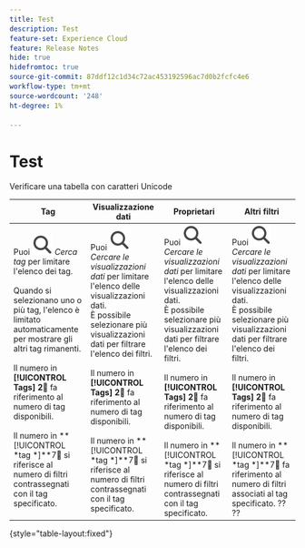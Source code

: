 ```yaml
---
title: Test
description: Test
feature-set: Experience Cloud
feature: Release Notes
hide: true
hidefromtoc: true
source-git-commit: 87ddf12c1d34c72ac453192596ac7d0b2fcfc4e6
workflow-type: tm+mt
source-wordcount: '248'
ht-degree: 1%

---
```



# Test

Verificare una tabella con caratteri Unicode

| Tag | Visualizzazione dati | Proprietari | Altri filtri |
|---|---|---|---|
| Puoi ![Cercare](/help/assets/icons/Search.svg) *Cerca tag* per limitare l&#39;elenco dei tag. <br/><br/>Quando si selezionano uno o più tag, l&#39;elenco è limitato automaticamente per mostrare gli altri tag rimanenti. <br/><br/>Il numero in **[!UICONTROL Tags]** **2︎⃣** fa riferimento al numero di tag disponibili. <br/><br/>Il numero in **[!UICONTROL *tag *]**7︎⃣ si riferisce al numero di filtri contrassegnati con il tag specificato. | Puoi ![Cercare](/help/assets/icons/Search.svg) *Cercare le visualizzazioni dati* per limitare l&#39;elenco delle visualizzazioni dati. <br/>È possibile selezionare più visualizzazioni dati per filtrare l&#39;elenco dei filtri. <br/><br/>Il numero in **[!UICONTROL Tags]** **2︎⃣** fa riferimento al numero di tag disponibili. <br/><br/>Il numero in **[!UICONTROL *tag *]**7︎⃣ si riferisce al numero di filtri contrassegnati con il tag specificato. | Puoi ![Cercare](/help/assets/icons/Search.svg) *Cercare le visualizzazioni dati* per limitare l&#39;elenco delle visualizzazioni dati. <br/>È possibile selezionare più visualizzazioni dati per filtrare l&#39;elenco dei filtri. <br/><br/>Il numero in **[!UICONTROL Tags]** **2︎⃣** fa riferimento al numero di tag disponibili. <br/><br/>Il numero in **[!UICONTROL *tag *]**7︎⃣ si riferisce al numero di filtri contrassegnati con il tag specificato. | Puoi ![Cercare](/help/assets/icons/Search.svg) *Cercare le visualizzazioni dati* per limitare l&#39;elenco delle visualizzazioni dati. <br/>È possibile selezionare più visualizzazioni dati per filtrare l&#39;elenco dei filtri. <br/><br/>Il numero in **[!UICONTROL Tags]** **2︎⃣** fa riferimento al numero di tag disponibili. <br/><br/>Il numero in **[!UICONTROL *tag *]**7︎⃣ fa riferimento al numero di filtri associati al tag specificato. ?? ?? |

{style="table-layout:fixed"}
